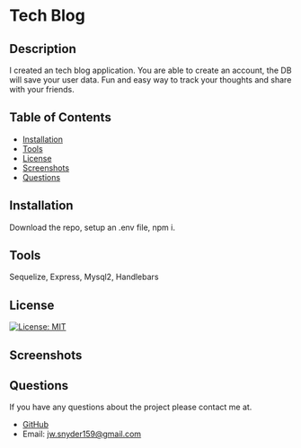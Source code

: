 #   Tech Blog 

  ## Description
  I created an tech blog application.  You are able to create an account, the DB will save your user data. Fun and easy way to track your thoughts and share with your friends.
  
  ## Table of Contents
  
  - [Installation](#installation)
  - [Tools](#tools)
  - [License](#license)
  - [Screenshots](#screenshots)
  - [Questions](#questions)
  
  
  ## Installation
  
  Download the repo, setup an .env file, npm i.
  
  
  ## Tools
  
  Sequelize, Express, Mysql2, Handlebars
  
  
  ## License

[![License: MIT](https://img.shields.io/badge/License-MIT-blue.svg)](https://opensource.org/licenses/MIT)
  
  
  ## Screenshots
  

  
  
  ## Questions

  If you have any questions about the project please contact me at.
  - [GitHub](https://github.com/Jsnyder159?tab=repositories)
  - Email: jw.snyder159@gmail.com